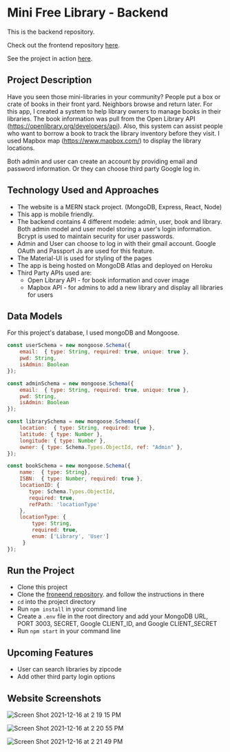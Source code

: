 # Mini Free Library - Backend

This is the backend repository.

Check out the frontend repository [here](https://github.com/serenalin121/mini-free-library-front-end).

See the project in action [here](https://mini-free-library-frontend.herokuapp.com/).

## Project Description
Have you seen those mini-libraries in your community? People put a box or crate of books in their front yard. Neighbors browse and return later. For this app, I created a system to help library owners to manage books in their libraries. The book information was pull from the Open Library API (https://openlibrary.org/developers/api). Also, this system can assist people who want to borrow a book to track the library inventory before they visit. I used Mapbox map (https://www.mapbox.com/) to display the library locations. 

Both admin and user can create an account by providing email and password information. Or they can choose third party Google log in.

## Technology Used and Approaches
- The website is a MERN stack project. (MongoDB, Express, React, Node)
- This app is mobile friendly.
- The backend contains 4 different modele: admin, user, book and library. Both admin model and user model storing a user's login information. Bcrypt is used to maintain security for user passwords.
- Admin and User can choose to log in with their gmail account. Google OAuth and Passport Js are used for this feature.
- The Material-UI is used for styling of the pages
- The app is being hosted on MongoDB Atlas and deployed on Heroku
- Third Party APIs used are: 
    - Open Library API - for book information and cover image
    - Mapbox API - for admins to add a new library and display all libraries for users


## Data Models
For this project's database, I used mongoDB and Mongoose.

```javascript
const userSchema = new mongoose.Schema({
    email:  { type: String, required: true, unique: true },
    pwd: String,
    isAdmin: Boolean
});

const adminSchema = new mongoose.Schema({
    email:  { type: String, required: true, unique: true },
    pwd: String,
    isAdmin: Boolean
});

const librarySchema = new mongoose.Schema({
    location:  { type: String, required: true },
    latitude: { type: Number },
    longitude: { type: Number },
    owner: { type: Schema.Types.ObjectId, ref: "Admin" }, 
});

const bookSchema = new mongoose.Schema({
    name:  { type: String},
    ISBN:  { type: Number, required: true },
    locationID: {
       type: Schema.Types.ObjectId,
       required: true,
       refPath: 'locationType'
    },
    locationType: {
        type: String,
        required: true,
        enum: ['Library', 'User']
     }
});

```


## Run the Project
- Clone this project
- Clone the [froneend repository](https://github.com/serenalin121/mini-free-library-front-end). and follow the instructions in there
- `cd` into the project directory
- Run `npm install` in your command line
- Create a `.env` file in the root directory and add your MongoDB URL, PORT 3003, SECRET, Google CLIENT_ID, and Google CLIENT_SECRET
- Run `npm start` in your command line




## Upcoming Features
- User can search libraries by zipcode
- Add other third party login options 


## Website Screenshots

![Screen Shot 2021-12-16 at 2 19 15 PM](https://user-images.githubusercontent.com/71234575/146457933-1a504660-3826-4315-9ed7-c1a00e42092f.png)

![Screen Shot 2021-12-16 at 2 20 55 PM](https://user-images.githubusercontent.com/71234575/146457959-2ca7a04d-ccbd-402b-9c6d-b117b96edcb8.png)

![Screen Shot 2021-12-16 at 2 21 49 PM](https://user-images.githubusercontent.com/71234575/146457964-04713af1-5565-4dc6-921d-1e2f2d49f4de.png)

